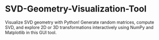 # SVD-Geometry-Visualization-Tool
Visualize SVD geometry with Python! Generate random matrices, compute SVD, and explore 2D or 3D transformations interactively using NumPy and Matplotlib in this GUI tool.
